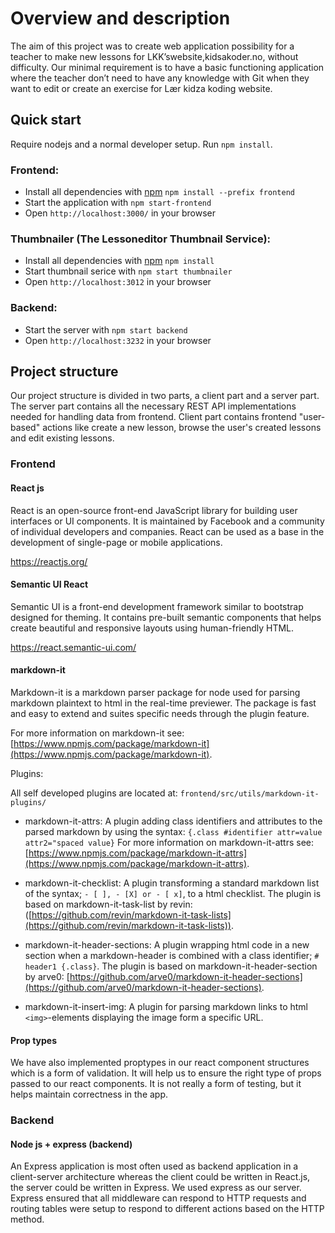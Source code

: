 # Overview and description

The aim of this project was to create web application possibility for a teacher to make new lessons for LKK’swebsite,kidsakoder.no, without difficulty.
Our minimal requirement is to have a basic functioning application where the teacher don’t need to have any knowledge with Git when they want to edit or create an exercise for Lær kidza koding website.

## Quick start
Require nodejs and a normal developer setup. Run `npm install`.

### Frontend:

- Install all dependencies with [npm](https://www.npmjs.com/) `npm install --prefix frontend`
- Start the application with `npm start-frontend`
- Open `http://localhost:3000/` in your browser

### Thumbnailer (The Lessoneditor Thumbnail Service):

- Install all dependencies with [npm](https://www.npmjs.com/) `npm install`
- Start thumbnail serice with `npm start thumbnailer`
- Open `http://localhost:3012` in your browser

### Backend:

- Start the server with `npm start backend`
- Open `http://localhost:3232` in your browser


## Project structure

Our project structure is divided in two parts, a client part and a server part. The server part contains all the necessary REST API implementations needed for handling data from frontend. Client part contains frontend "user-based" actions like create a new lesson, browse the user's created lessons and edit existing lessons.

### Frontend

#### React js
React is an open-source front-end JavaScript library for building user interfaces or UI components. It is maintained by Facebook and a community of individual developers and companies. React can be used as a base in the development of single-page or mobile applications.

https://reactjs.org/

#### Semantic UI React
Semantic UI is a front-end development framework similar to bootstrap designed for theming. It contains pre-built semantic components that helps create beautiful and responsive layouts using human-friendly HTML.

https://react.semantic-ui.com/

#### markdown-it
Markdown-it is a markdown parser package for node used for parsing markdown plaintext to html in the real-time previewer.
The package is fast and easy to extend and suites specific needs through the plugin feature.

For more information on markdown-it see: [https://www.npmjs.com/package/markdown-it](https://www.npmjs.com/package/markdown-it).

Plugins:

All self developed plugins are located at: `frontend/src/utils/markdown-it-plugins/`

- markdown-it-attrs: A plugin adding class identifiers and attributes to the parsed markdown by using the syntax: `{.class #identifier attr=value attr2="spaced value}`
  For more information on markdown-it-attrs see: [https://www.npmjs.com/package/markdown-it-attrs](https://www.npmjs.com/package/markdown-it-attrs).

- markdown-it-checklist: A plugin transforming a standard markdown list of the syntax; `- [ ], - [X] or - [ x]`, to a html checklist.
  The plugin is based on markdown-it-task-list by revin: ([https://github.com/revin/markdown-it-task-lists](https://github.com/revin/markdown-it-task-lists)).

- markdown-it-header-sections: A plugin wrapping html code in a new section when a markdown-header is combined with a class identifier; `# header1 {.class}`.
  The plugin is based on markdown-it-header-section by arve0: [https://github.com/arve0/markdown-it-header-sections](https://github.com/arve0/markdown-it-header-sections).

- markdown-it-insert-img: A plugin for parsing markdown links to html `<img>`-elements displaying the image form a specific URL.

#### Prop types

We have also implemented proptypes in our react component structures which is a form of validation. It will help us to ensure
the right type of props passed to our react components. It is not really a form of testing, but it helps maintain
correctness in the app.


### Backend

#### Node js + express (backend)

An Express application is most often used as backend application in a client-server architecture whereas the client could
be written in React.js, the server could be written in Express. We used express as our server.
Express ensured that all middleware can respond to HTTP requests and routing tables were setup to respond to different actions
based on the HTTP method.


